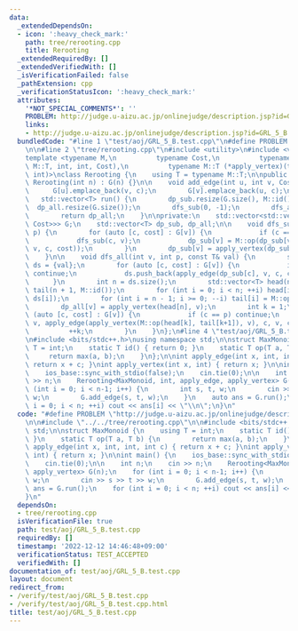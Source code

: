 ```yaml
---
data:
  _extendedDependsOn:
  - icon: ':heavy_check_mark:'
    path: tree/rerooting.cpp
    title: Rerooting
  _extendedRequiredBy: []
  _extendedVerifiedWith: []
  _isVerificationFailed: false
  _pathExtension: cpp
  _verificationStatusIcon: ':heavy_check_mark:'
  attributes:
    '*NOT_SPECIAL_COMMENTS*': ''
    PROBLEM: http://judge.u-aizu.ac.jp/onlinejudge/description.jsp?id=GRL_5_B
    links:
    - http://judge.u-aizu.ac.jp/onlinejudge/description.jsp?id=GRL_5_B
  bundledCode: "#line 1 \"test/aoj/GRL_5_B.test.cpp\"\n#define PROBLEM \"http://judge.u-aizu.ac.jp/onlinejudge/description.jsp?id=GRL_5_B\"\
    \n\n#line 2 \"tree/rerooting.cpp\"\n#include <utility>\n#include <vector>\n\n\
    template <typename M,\n          typename Cost,\n          typename M::T (*apply_edge)(typename\
    \ M::T, int, int, Cost),\n          typename M::T (*apply_vertex)(typename M::T,\
    \ int)>\nclass Rerooting {\n    using T = typename M::T;\n\npublic:\n    explicit\
    \ Rerooting(int n) : G(n) {}\n\n    void add_edge(int u, int v, Cost c) {\n  \
    \      G[u].emplace_back(v, c);\n        G[v].emplace_back(u, c);\n    }\n\n \
    \   std::vector<T> run() {\n        dp_sub.resize(G.size(), M::id());\n      \
    \  dp_all.resize(G.size());\n        dfs_sub(0, -1);\n        dfs_all(0, -1, M::id());\n\
    \        return dp_all;\n    }\n\nprivate:\n    std::vector<std::vector<std::pair<int,\
    \ Cost>>> G;\n    std::vector<T> dp_sub, dp_all;\n\n    void dfs_sub(int v, int\
    \ p) {\n        for (auto [c, cost] : G[v]) {\n            if (c == p) continue;\n\
    \            dfs_sub(c, v);\n            dp_sub[v] = M::op(dp_sub[v], apply_edge(dp_sub[c],\
    \ v, c, cost));\n        }\n        dp_sub[v] = apply_vertex(dp_sub[v], v);\n\
    \    }\n\n    void dfs_all(int v, int p, const T& val) {\n        std::vector<T>\
    \ ds = {val};\n        for (auto [c, cost] : G[v]) {\n            if (c == p)\
    \ continue;\n            ds.push_back(apply_edge(dp_sub[c], v, c, cost));\n  \
    \      }\n        int n = ds.size();\n        std::vector<T> head(n + 1, M::id()),\
    \ tail(n + 1, M::id());\n        for (int i = 0; i < n; ++i) head[i+1] = M::op(head[i],\
    \ ds[i]);\n        for (int i = n - 1; i >= 0; --i) tail[i] = M::op(ds[i], tail[i+1]);\n\
    \        dp_all[v] = apply_vertex(head[n], v);\n        int k = 1;\n        for\
    \ (auto [c, cost] : G[v]) {\n            if (c == p) continue;\n            dfs_all(c,\
    \ v, apply_edge(apply_vertex(M::op(head[k], tail[k+1]), v), c, v, cost));\n  \
    \          ++k;\n        }\n    }\n};\n#line 4 \"test/aoj/GRL_5_B.test.cpp\"\n\
    \n#include <bits/stdc++.h>\nusing namespace std;\n\nstruct MaxMonoid {\n    using\
    \ T = int;\n    static T id() { return 0; }\n    static T op(T a, T b) {\n   \
    \     return max(a, b);\n    }\n};\n\nint apply_edge(int x, int, int, int c) {\
    \ return x + c; }\nint apply_vertex(int x, int) { return x; }\n\nint main() {\n\
    \    ios_base::sync_with_stdio(false);\n    cin.tie(0);\n\n    int n;\n    cin\
    \ >> n;\n    Rerooting<MaxMonoid, int, apply_edge, apply_vertex> G(n);\n    for\
    \ (int i = 0; i < n-1; i++) {\n        int s, t, w;\n        cin >> s >> t >>\
    \ w;\n        G.add_edge(s, t, w);\n    }\n    auto ans = G.run();\n    for (int\
    \ i = 0; i < n; ++i) cout << ans[i] << \"\\n\";\n}\n"
  code: "#define PROBLEM \"http://judge.u-aizu.ac.jp/onlinejudge/description.jsp?id=GRL_5_B\"\
    \n\n#include \"../../tree/rerooting.cpp\"\n\n#include <bits/stdc++.h>\nusing namespace\
    \ std;\n\nstruct MaxMonoid {\n    using T = int;\n    static T id() { return 0;\
    \ }\n    static T op(T a, T b) {\n        return max(a, b);\n    }\n};\n\nint\
    \ apply_edge(int x, int, int, int c) { return x + c; }\nint apply_vertex(int x,\
    \ int) { return x; }\n\nint main() {\n    ios_base::sync_with_stdio(false);\n\
    \    cin.tie(0);\n\n    int n;\n    cin >> n;\n    Rerooting<MaxMonoid, int, apply_edge,\
    \ apply_vertex> G(n);\n    for (int i = 0; i < n-1; i++) {\n        int s, t,\
    \ w;\n        cin >> s >> t >> w;\n        G.add_edge(s, t, w);\n    }\n    auto\
    \ ans = G.run();\n    for (int i = 0; i < n; ++i) cout << ans[i] << \"\\n\";\n\
    }\n"
  dependsOn:
  - tree/rerooting.cpp
  isVerificationFile: true
  path: test/aoj/GRL_5_B.test.cpp
  requiredBy: []
  timestamp: '2022-12-12 14:46:48+09:00'
  verificationStatus: TEST_ACCEPTED
  verifiedWith: []
documentation_of: test/aoj/GRL_5_B.test.cpp
layout: document
redirect_from:
- /verify/test/aoj/GRL_5_B.test.cpp
- /verify/test/aoj/GRL_5_B.test.cpp.html
title: test/aoj/GRL_5_B.test.cpp
---
```

